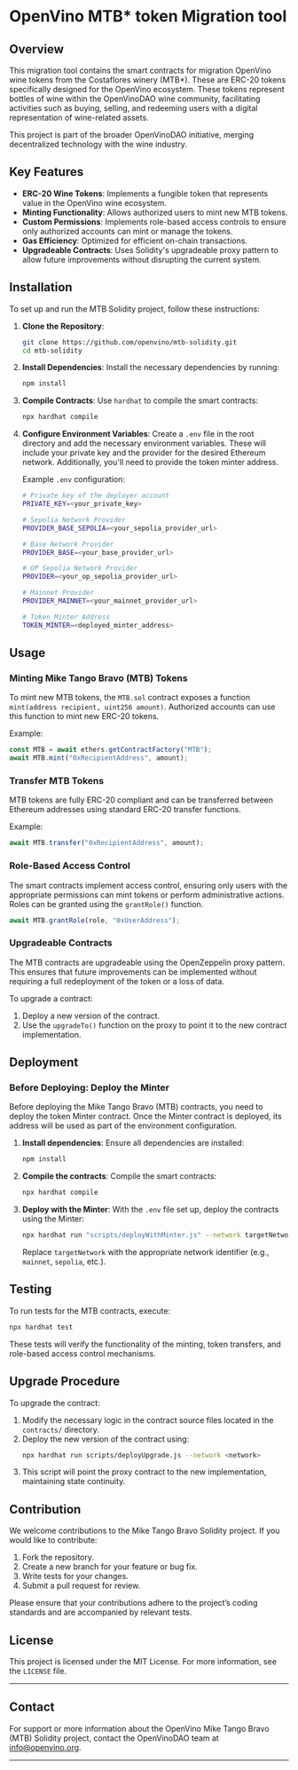 # OpenVino MTB* token Migration tool

## Overview

This migration tool contains the smart contracts for migration OpenVino wine tokens from the Costaflores winery (MTB*). These are ERC-20 tokens specifically designed for the OpenVino ecosystem. These tokens represent bottles of wine within the OpenVinoDAO wine community, facilitating activities such as buying, selling, and redeeming users with a digital representation of wine-related assets.

This project is part of the broader OpenVinoDAO initiative, merging decentralized technology with the wine industry.

## Key Features

- **ERC-20 Wine Tokens**: Implements a fungible token that represents value in the OpenVino wine ecosystem.
- **Minting Functionality**: Allows authorized users to mint new MTB tokens.
- **Custom Permissions**: Implements role-based access controls to ensure only authorized accounts can mint or manage the tokens.
- **Gas Efficiency**: Optimized for efficient on-chain transactions.
- **Upgradeable Contracts**: Uses Solidity's upgradeable proxy pattern to allow future improvements without disrupting the current system.

## Installation

To set up and run the MTB Solidity project, follow these instructions:

1. **Clone the Repository**:
   ```bash
   git clone https://github.com/openvino/mtb-solidity.git
   cd mtb-solidity
   ```

2. **Install Dependencies**:
   Install the necessary dependencies by running:
   ```bash
   npm install
   ```

3. **Compile Contracts**:
   Use `hardhat` to compile the smart contracts:
   ```bash
   npx hardhat compile
   ```

4. **Configure Environment Variables**:
   Create a `.env` file in the root directory and add the necessary environment variables. These will include your private key and the provider for the desired Ethereum network. Additionally, you'll need to provide the token minter address.

   Example `.env` configuration:
   ```bash
   # Private key of the deployer account
   PRIVATE_KEY=<your_private_key>
   
   # Sepolia Network Provider
   PROVIDER_BASE_SEPOLIA=<your_sepolia_provider_url>
   
   # Base Network Provider
   PROVIDER_BASE=<your_base_provider_url>
   
   # OP Sepolia Network Provider
   PROVIDER=<your_op_sepolia_provider_url>
   
   # Mainnet Provider
   PROVIDER_MAINNET=<your_mainnet_provider_url>
   
   # Token Minter Address
   TOKEN_MINTER=<deployed_minter_address>
   ```

## Usage

### Minting Mike Tango Bravo (MTB) Tokens

To mint new MTB tokens, the `MTB.sol` contract exposes a function `mint(address recipient, uint256 amount)`. Authorized accounts can use this function to mint new ERC-20 tokens.

Example:
```javascript
const MTB = await ethers.getContractFactory("MTB");
await MTB.mint("0xRecipientAddress", amount);
```

### Transfer MTB Tokens

MTB tokens are fully ERC-20 compliant and can be transferred between Ethereum addresses using standard ERC-20 transfer functions.

Example:
```javascript
await MTB.transfer("0xRecipientAddress", amount);
```

### Role-Based Access Control

The smart contracts implement access control, ensuring only users with the appropriate permissions can mint tokens or perform administrative actions. Roles can be granted using the `grantRole()` function.

```javascript
await MTB.grantRole(role, "0xUserAddress");
```

### Upgradeable Contracts

The MTB contracts are upgradeable using the OpenZeppelin proxy pattern. This ensures that future improvements can be implemented without requiring a full redeployment of the token or a loss of data.

To upgrade a contract:
1. Deploy a new version of the contract.
2. Use the `upgradeTo()` function on the proxy to point it to the new contract implementation.

## Deployment

### Before Deploying: Deploy the Minter

Before deploying the Mike Tango Bravo (MTB) contracts, you need to deploy the token Minter contract. Once the Minter contract is deployed, its address will be used as part of the environment configuration.

1. **Install dependencies**:
   Ensure all dependencies are installed:
   ```bash
   npm install
   ```

2. **Compile the contracts**:
   Compile the smart contracts:
   ```bash
   npx hardhat compile
   ```

3. **Deploy with the Minter**:
   With the `.env` file set up, deploy the contracts using the Minter:
   ```bash
   npx hardhat run "scripts/deployWithMinter.js" --network targetNetwork
   ```

   Replace `targetNetwork` with the appropriate network identifier (e.g., `mainnet`, `sepolia`, etc.).

## Testing

To run tests for the MTB contracts, execute:
```bash
npx hardhat test
```

These tests will verify the functionality of the minting, token transfers, and role-based access control mechanisms.

## Upgrade Procedure

To upgrade the contract:

1. Modify the necessary logic in the contract source files located in the `contracts/` directory.
2. Deploy the new version of the contract using:
   ```bash
   npx hardhat run scripts/deployUpgrade.js --network <network>
   ```
3. This script will point the proxy contract to the new implementation, maintaining state continuity.

## Contribution

We welcome contributions to the Mike Tango Bravo Solidity project. If you would like to contribute:

1. Fork the repository.
2. Create a new branch for your feature or bug fix.
3. Write tests for your changes.
4. Submit a pull request for review.

Please ensure that your contributions adhere to the project’s coding standards and are accompanied by relevant tests.

## License

This project is licensed under the MIT License. For more information, see the `LICENSE` file.

---

## Contact

For support or more information about the OpenVino Mike Tango Bravo (MTB) Solidity project, contact the OpenVinoDAO team at [info@openvino.org](mailto:info@openvino.org).

---
